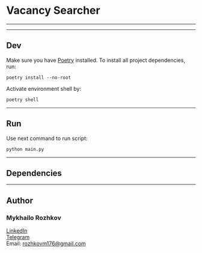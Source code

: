 # **Vacancy Searcher**

---

---

## **Dev**

Make sure you have [Poetry](https://python-poetry.org/) installed. To install all project dependencies, run:

```shell
poetry install --no-root
```

Activate environment shell by:

```shell
poetry shell
```

---

## Run

Use next command to run script:

```shell
python main.py
```

---

## Dependencies

---

## Author

### Mykhailo Rozhkov

[LinkedIn](https://github.com/DaTrEvTeR)  
[Telegram](https://t.me/datrevter)  
Email: rozhkovm176@gmail.com

